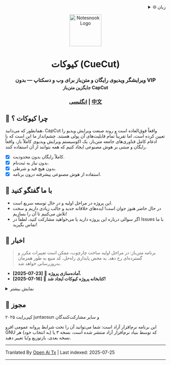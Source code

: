 <div align="right">
  <details>
    <summary >🌐 زبان</summary>
    <div>
      <div align="center">
        <a href="https://openaitx.github.io/view.html?user=juntaosun&project=CueCut&lang=en">انگلیسی</a>
        | <a href="https://openaitx.github.io/view.html?user=juntaosun&project=CueCut&lang=zh-CN">简体中文</a>
        | <a href="https://openaitx.github.io/view.html?user=juntaosun&project=CueCut&lang=zh-TW">繁體中文</a>
        | <a href="https://openaitx.github.io/view.html?user=juntaosun&project=CueCut&lang=ja">日本語</a>
        | <a href="https://openaitx.github.io/view.html?user=juntaosun&project=CueCut&lang=ko">한국어</a>
        | <a href="https://openaitx.github.io/view.html?user=juntaosun&project=CueCut&lang=hi">हिन्दी</a>
        | <a href="https://openaitx.github.io/view.html?user=juntaosun&project=CueCut&lang=th">ไทย</a>
        | <a href="https://openaitx.github.io/view.html?user=juntaosun&project=CueCut&lang=fr">Français</a>
        | <a href="https://openaitx.github.io/view.html?user=juntaosun&project=CueCut&lang=de">Deutsch</a>
        | <a href="https://openaitx.github.io/view.html?user=juntaosun&project=CueCut&lang=es">Español</a>
        | <a href="https://openaitx.github.io/view.html?user=juntaosun&project=CueCut&lang=it">Itapano</a>
        | <a href="https://openaitx.github.io/view.html?user=juntaosun&project=CueCut&lang=ru">Русский</a>
        | <a href="https://openaitx.github.io/view.html?user=juntaosun&project=CueCut&lang=pt">Português</a>
        | <a href="https://openaitx.github.io/view.html?user=juntaosun&project=CueCut&lang=nl">Nederlands</a>
        | <a href="https://openaitx.github.io/view.html?user=juntaosun&project=CueCut&lang=pl">Polski</a>
        | <a href="https://openaitx.github.io/view.html?user=juntaosun&project=CueCut&lang=ar">العربية</a>
        | <a href="https://openaitx.github.io/view.html?user=juntaosun&project=CueCut&lang=fa">فارسی</a>
        | <a href="https://openaitx.github.io/view.html?user=juntaosun&project=CueCut&lang=tr">Türkçe</a>
        | <a href="https://openaitx.github.io/view.html?user=juntaosun&project=CueCut&lang=vi">Tiếng Việt</a>
        | <a href="https://openaitx.github.io/view.html?user=juntaosun&project=CueCut&lang=id">Bahasa Indonesia</a>
      </div>
    </div>
  </details>
</div>

<p align="center">
<img style="align:center;" src="https://raw.githubusercontent.com/juntaosun/CueCut/main/./logo.png" alt="Notesnook Logo" width="100" />
</p>
<h1 align="center">کیوکات (CueCut)</h1>

<h3 align="center" style="margin-bottom: -15px;">
<b>ویرایشگر ویدیوی رایگان و متن‌باز برای وب و دسکتاپ — بدون VIP</b></a>
<h4 align="center">جایگزین متن‌باز CapCut</a>
</h3>

<h3 align="center">
<a href="README.md"><b>انگلیسی</b></a> | <a href="README_ZH.md"><b>中文</b></a>
</h3>

## 🎁 چرا کیوکات ؟  
همانطور که می‌دانید، CapCut واقعاً فوق‌العاده است و روند صنعت ویرایش ویدیو را تعیین کرده است، اما تقریباً تمام قابلیت‌های آن پولی هستند. چشم‌انداز ما این است که با ادغام کامل فناوری‌های جامعه متن‌باز، یک اکوسیستم ویرایش ویدیوی کاملاً باز، واقعاً رایگان و مبتنی بر هوش مصنوعی ایجاد کنیم که همه بتوانند از آن استفاده کنند.   

- [x] کاملاً رایگان بدون محدودیت.  
- [x] بدون نیاز به ثبت‌نام.  
- [x] بدون هیچ قید و شرطی.  
- [x] استفاده از هوش مصنوعی پیشرفته درون برنامه.  

## 💬 با ما گفتگو کنید  
-  این پروژه در مراحل اولیه و در حال توسعه سریع است. 
-  در حال حاضر هنوز جوان است! ایده‌های خلاقانه جدید و جالب زیادی داریم و سخت تلاش می‌کنیم تا آن را بسازیم!      
-  اگر سوالی درباره این پروژه دارید یا می‌خواهید مشارکت کنید، لطفاً در Issues با ما تماس بگیرید!    


## 👏 اخبار

> برنامه متن‌باز: در مراحل اولیه ساخت چارچوب، ممکن است تغییرات مکرر و گسترده‌ای رخ دهد. به محض پایداری راه‌حل، کد منبع به طور همزمان به‌روزرسانی خواهد شد.   

- **[2025-07-23]** 🚀 **آماده‌سازی پروژه.** 
- **[2025-07-16]** 🚀 **کتابخانه پروژه کیوکات ایجاد شد!** 

<details>
<summary>نمایش بیشتر</summary>
</details>


## 🔑 مجوز

کپی‌رایت ۲۰۲۵ juntaosun و سایر مشارکت‌کنندگان

این برنامه نرم‌افزار آزاد است: شما می‌توانید آن را تحت شرایط پروانه عمومی افرو GNU که توسط بنیاد نرم‌افزار آزاد منتشر شده است، نسخه ۳ یا (به انتخاب خود) هر نسخه بعدی، بازتوزیع و/یا تغییر دهید.


---

Tranlated By [Open Ai Tx](https://github.com/OpenAiTx/OpenAiTx) | Last indexed: 2025-07-25

---